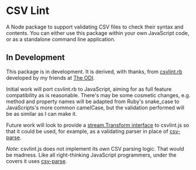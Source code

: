# CSV Lint

A Node package to support validating CSV files to check their syntax and contents. You can either use this package within your own JavaScript code, or as a standalone command line application.

## In Development

This package is in development. It is derived, with thanks, from [csvlint.rb](https://github.com/Data-Liberation-Front/csvlint.rb) developed by my friends at [The ODI](https://theodi.org/).

Initial work will port csvlint.rb to JavaScript, aiming for as full feature compatibility as is reasonable. There's may be some cosmetic changes, e.g. method and property names will be adapted from Ruby's snake_case to JavaScripts's more common camelCase, but the validation performed will be as similar as I can make it.

Future work will look to provide a [stream.Transform interface](https://nodejs.org/api/stream.html#stream_class_stream_transform) to csvlint.js so that it could be used, for example, as a validating parser in place of [csv-parse](https://www.npmjs.com/package/csv-parse).

*Note:* csvlint.js does not implement its own CSV parsing logic. That would be madness. Like all right-thinking JavaScript programmers, under the covers it uses [csv-parse](https://www.npmjs.com/package/csv-parse).  

